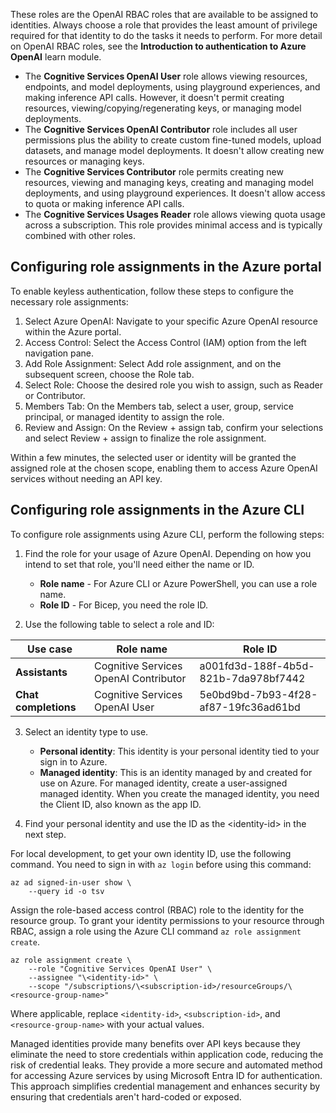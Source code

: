 These roles are the OpenAI RBAC roles that are available to be assigned to identities. Always choose a role that provides the least amount of privilege required for that identity to do the tasks it needs to perform. For more detail on OpenAI RBAC roles, see the **Introduction to authentication to Azure OpenAI** learn module.

- The **Cognitive Services OpenAI User** role allows viewing resources, endpoints, and model deployments, using playground experiences, and making inference API calls. However, it doesn't permit creating resources, viewing/copying/regenerating keys, or managing model deployments.
- The **Cognitive Services OpenAI Contributor** role includes all user permissions plus the ability to create custom fine-tuned models, upload datasets, and manage model deployments. It doesn't allow creating new resources or managing keys.
- The **Cognitive Services Contributor** role permits creating new resources, viewing and managing keys, creating and managing model deployments, and using playground experiences. It doesn't allow access to quota or making inference API calls.
- The **Cognitive Services Usages Reader** role allows viewing quota usage across a subscription. This role provides minimal access and is typically combined with other roles.

## Configuring role assignments in the Azure portal

To enable keyless authentication, follow these steps to configure the necessary role assignments:

1. Select Azure OpenAI: Navigate to your specific Azure OpenAI resource within the Azure portal.
2. Access Control: Select the Access Control (IAM) option from the left navigation pane.
3. Add Role Assignment: Select Add role assignment, and on the subsequent screen, choose the Role tab.
4. Select Role: Choose the desired role you wish to assign, such as Reader or Contributor.
5. Members Tab: On the Members tab, select a user, group, service principal, or managed identity to assign the role.
6. Review and Assign: On the Review + assign tab, confirm your selections and select Review + assign to finalize the role assignment.

Within a few minutes, the selected user or identity will be granted the assigned role at the chosen scope, enabling them to access Azure OpenAI services without needing an API key.

## Configuring role assignments in the Azure CLI

To configure role assignments using Azure CLI, perform the following steps:

1. Find the role for your usage of Azure OpenAI. Depending on how you intend to set that role, you'll need either the name or ID.

    - **Role name** - For Azure CLI or Azure PowerShell, you can use a role name.
    - **Role ID** - For Bicep, you need the role ID.

2. Use the following table to select a role and ID:

| **Use case** | **Role name** | **Role ID** |
|---|---|---|
| **Assistants** | Cognitive Services OpenAI Contributor | a001fd3d-188f-4b5d-821b-7da978bf7442 |
| **Chat completions** | Cognitive Services OpenAI User | 5e0bd9bd-7b93-4f28-af87-19fc36ad61bd |

3. Select an identity type to use.

    - **Personal identity**: This identity is your personal identity tied to your sign in to Azure.
    - **Managed identity**: This is an identity managed by and created for use on Azure. For managed identity, create a user-assigned managed identity. When you create the managed identity, you need the Client ID, also known as the app ID.

4. Find your personal identity and use the ID as the \<identity-id> in the next step.

For local development, to get your own identity ID, use the following command. You need to sign in with `az login` before using this command:

```azurecli
az ad signed-in-user show \
    --query id -o tsv
```

Assign the role-based access control (RBAC) role to the identity for the resource group. To grant your identity permissions to your resource through RBAC, assign a role using the Azure CLI command `az role assignment create`.

```azurecli
az role assignment create \
    --role "Cognitive Services OpenAI User" \
    --assignee "\<identity-id>" \
    --scope "/subscriptions/\<subscription-id>/resourceGroups/\<resource-group-name>"
```

Where applicable, replace `<identity-id>`, `<subscription-id>`, and `<resource-group-name>` with your actual values.

Managed identities provide many benefits over API keys because they eliminate the need to store credentials within application code, reducing the risk of credential leaks. They provide a more secure and automated method for accessing Azure services by using Microsoft Entra ID for authentication. This approach simplifies credential management and enhances security by ensuring that credentials aren't hard-coded or exposed.

